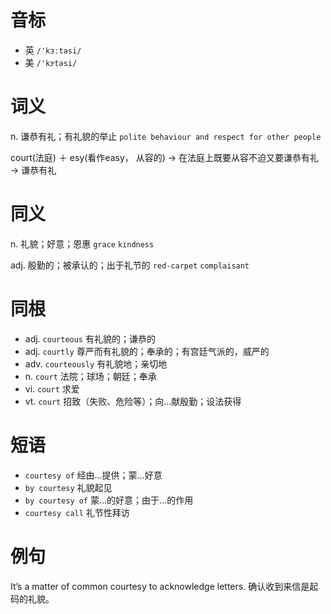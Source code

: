 # 音标

- 英 `/'kɜːtəsi/`
- 美 `/'kɝtəsi/`

# 词义

n. 谦恭有礼；有礼貌的举止
`polite behaviour and respect for other people`



court(法庭) ＋ esy(看作easy， 从容的) → 在法庭上既要从容不迫又要谦恭有礼 → 谦恭有礼

# 同义

n. 礼貌；好意；恩惠
`grace` `kindness`

adj. 殷勤的；被承认的；出于礼节的
`red-carpet` `complaisant`

# 同根

- adj. `courteous` 有礼貌的；谦恭的
- adj. `courtly` 尊严而有礼貌的；奉承的；有宫廷气派的，威严的
- adv. `courteously` 有礼貌地；亲切地
- n. `court` 法院；球场；朝廷；奉承
- vi. `court` 求爱
- vt. `court` 招致（失败、危险等）；向…献殷勤；设法获得

# 短语

- `courtesy of` 经由…提供；蒙…好意
- `by courtesy` 礼貌起见
- `by courtesy of` 蒙…的好意；由于…的作用
- `courtesy call` 礼节性拜访

# 例句

It’s a matter of common courtesy to acknowledge letters.
确认收到来信是起码的礼貌。


